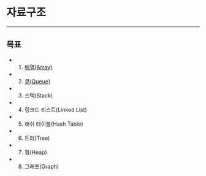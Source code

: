 # 자료구조
---
## 목표

- 1. [배열(Array)](./Array)
- 2. [큐(Queue)](./Queue)
- 3. 스택(Stack)
- 4. 링크드 리스트(Linked List)
- 5. 해쉬 테이블(Hash Table)
- 6. 트리(Tree)
- 7. 힙(Heap)
- 8. 그래프(Graph)